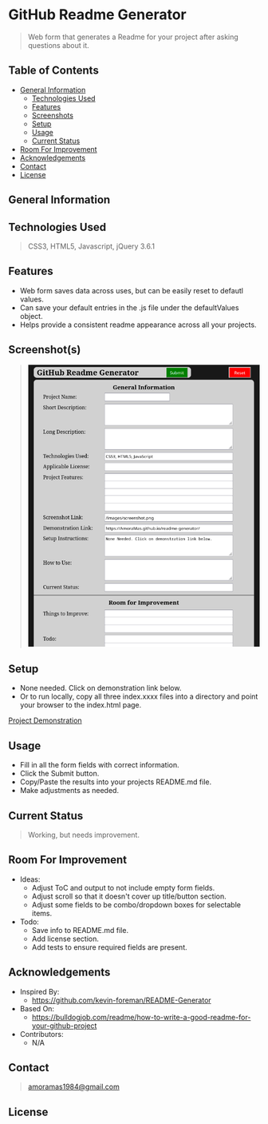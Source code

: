 # GitHub Readme Generator

> Web form that generates a Readme for your project after asking questions about it.

## Table of Contents

- [General Information](#general-information)
  - [Technologies Used](#technologies-used)
  - [Features](#features)
  - [Screenshots](#screenshots)
  - [Setup](#setup)
  - [Usage](#usage)
  - [Current Status](#current-status)
- [Room For Improvement](#room-for-improvement)
- [Acknowledgements](#acknowledgements)
- [Contact](#contact)
- [License](#license)

## General Information

>

## Technologies Used

> CSS3, HTML5, Javascript, jQuery 3.6.1

## Features

- Web form saves data across uses, but can be easily reset to defautl values.
- Can save your default entries in the .js file under the defaultValues object.
- Helps provide a consistent readme appearance across all your projects.

## Screenshot(s)

> ![ScreenShot](./images/Screenshot_1.png)

## Setup

- None needed. Click on demonstration link below.
- Or to run locally, copy all three index.xxxx files into a directory and point your browser to the index.html page.

[Project Demonstration](https://AmoraMas.github.io/RepoName/)

## Usage

- Fill in all the form fields with correct information.
- Click the Submit button.
- Copy/Paste the results into your projects README.md file.
- Make adjustments as needed.

## Current Status

> Working, but needs improvement.

## Room For Improvement

- Ideas:
  - Adjust ToC and output to not include empty form fields.
  - Adjust scroll so that it doesn't cover up title/button section.
  - Adjust some fields to be combo/dropdown boxes for selectable items.
- Todo:
  - Save info to README.md file.
  - Add license section.
  - Add tests to ensure required fields are present.

## Acknowledgements

- Inspired By:
  - https://github.com/kevin-foreman/README-Generator
- Based On:
  - https://bulldogjob.com/readme/how-to-write-a-good-readme-for-your-github-project
- Contributors:
  - N/A

## Contact

> [amoramas1984@gmail.com](mailto:amoramas1984@gmail.com)

## License

>
